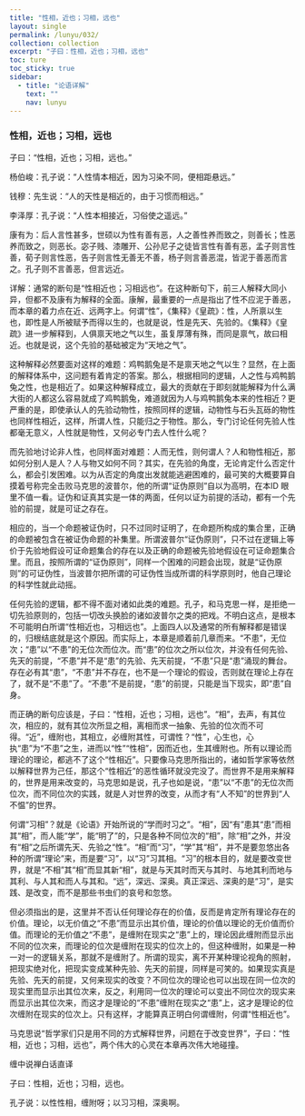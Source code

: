 ```yaml
---
title: "性相，近也；习相，远也"
layout: single
permalink: /lunyu/032/
collection: collection
excerpt: "子曰：性相，近也；习相，远也"
toc: ture
toc_sticky: true
sidebar:
  - title: "论语详解"
    text: ""
    nav: lunyu
---
```


### 性相，近也；习相，远也

子曰：“性相，近也；习相，远也。”

杨伯峻：孔子说：“人性情本相近，因为习染不同，便相距悬远。”

钱穆：先生说：“人的天性是相近的，由于习惯而相远。”

李泽厚：孔子说：“人性本相接近，习俗使之遥远。”

康有为：后人言性甚多，世硕以为性有善有恶，人之善性养而致之，则善长；性恶养而致之，则恶长。宓子贱、漆雕开、公孙尼子之徒皆言性有善有恶，孟子则言性善，荀子则言性恶，告子则言性无善无不善，杨子则言善恶混，皆泥于善恶而言之。孔子则不言善恶，但言远近。

详解：通常的断句是“性相近也；习相远也”。在这种断句下，前三人解释大同小异，但都不及康有为解释的全面。康解，最重要的一点是指出了性不应泥于善恶，而本章的着力点在近、远两字上。何谓“性”，《集释》《皇疏》：性，人所禀以生也，即性是人所被赋予而得以生的，也就是说，性是先天、先验的。《集释》《皇疏》进一步解释到，人俱禀天地之气以生，虽复厚薄有殊，而同是禀气，故曰相近。也就是说，这个先验的基础被定为“天地之气”。

这种解释必然要面对这样的难题：鸡鸭鹅兔是不是禀天地之气以生？显然，在上面的解释体系中，这问题有着肯定的答案。那么，根据相同的逻辑，人之性与鸡鸭鹅兔之性，也是相近了。如果这种解释成立，最大的贡献在于即刻就能解释为什么满大街的人都这么容易就成了鸡鸭鹅兔，难道就因为人与鸡鸭鹅兔本来的性相近？更严重的是，即使承认人的先验动物性，按照同样的逻辑，动物性与石头瓦砾的物性也同样性相近，这样，所谓人性，只能归之于物性。那么，专门讨论任何先验人性都毫无意义，人性就是物性，又何必专门去人性什么呢？

而先验地讨论非人性，也同样面对难题：人而无性，则何谓人？人和物性相近，那如何分别人是人？人与物又如何不同？其实，在先验的角度，无论肯定什么否定什么，都会引发困难。以为从否定的角度出发就能逃避困难的，最可笑的大概要算自摸着号称完全击败马克思的波普尔，他的所谓“证伪原则”自以为高明，在本ID 眼里不值一看。证伪和证真其实是一体的两面，任何以证为前提的活动，都有一个先验的前提，就是可证之存在。

相应的，当一个命题被证伪时，只不过同时证明了，在命题所构成的集合里，正确的命题被包含在被证伪命题的补集里。所谓波普尔“证伪原则”，只不过在逻辑上等价于先验地假设可证命题集合的存在以及正确的命题被先验地假设在可证命题集合里。而且，按照所谓的“证伪原则”，同样一个困难的问题会出现，就是“证伪原则”的可证伪性，当波普尔把所谓的可证伪性当成所谓的科学原则时，他自己理论的科学性就此动摇。

任何先验的逻辑，都不得不面对诸如此类的难题。孔子，和马克思一样，是拒绝一切先验原则的，包括一切改头换脸的诸如波普尔之类的把戏。不明白这点，是根本不可能明白所谓“性相近也，习相远也”。上面四人以及通常的所有解释都是错误的，归根结底就是这个原因。而实际上，本章是顺着前几章而来。“不患”，无位次；“患”以“不患”的无位次而位次。而“患”的位次之所以位次，并没有任何先验、先天的前提，“不患”并不是“患”的先验、先天前提，“不患”只是“患”涌现的舞台。存在必有其“患”，“不患”并不存在，也不是一个理论的假设，否则就在理论上存在了，就不是“不患”了。“不患”不是前提，“患”的前提，只能是当下现实，即“患”自身。

而正确的断句应该是，子曰：“性相，近也；习相，远也”。“相”，去声，有其位次，相应的，就有其位次所显之相，离相而求一抽象、先验的位次而不可得。“近”，缠附也，其相立，必缠附其性，可谓性？“性”，心生也，心执“患”为“不患”之生，进而以“性”“性相”，因而近也，生其缠附也。所有以理论而理论的理论，都逃不了这个“性相近”。只要像马克思所指出的，诸如哲学家等依然以解释世界为己任，那这个“性相近”的恶性循环就没完没了。而世界不是用来解释的，世界是用来改变的，马克思如是说，孔子也如是说，“患”以“不患”的无位次而位次，而不同位次的实践，就是人对世界的改变，从而才有“人不知”的世界到“人不愠”的世界。

何谓“习相”？就是《论语》开始所说的“学而时习之”。“相”，因“有”患其“患”而相其“相”，而人能“学”，能“明了”的，只是各种不同位次的“相”，除“相”之外，并没有“相”之后所谓先天、先验之“性”。“相”而“习”，“学”其“相”，并不是要忽悠出各种的所谓“理论”来，而是要“习”，以“习”习其相。“习”的根本目的，就是要改变世界，就是“不相”其“相”而显其新“相”，就是与天其时而天与其时、与地其利而地与其利、与人其和而人与其和。“远”，深远、深奥。真正深远、深奥的是“习”，是实践、是改变，而不是那些书虫们的哀号和忽悠。

但必须指出的是，这里并不否认任何理论存在的价值，反而是肯定所有理论存在的价值。理论，以无价值之“不患”而显示出其价值，理论的价值以理论的无价值而价值。而理论的无价值之“不患”，是缠附在现实之“患”上的，理论因此缠附而显示出不同的位次来，而理论的位次是缠附在现实的位次上的，但这种缠附，如果是一种一对一的逻辑关系，那就不是缠附了。所谓的现实，离不开某种理论视角的照射，把现实绝对化，把现实变成某种先验、先天的前提，同样是可笑的。如果现实真是先验、先天的前提，又何来现实的改变？不同位次的理论也可以出现在同一位次的现实里而显示出其位次来，反之，利用同一位次的理论可以变出不同位次的现实来而显示出其位次来，而这才是理论的“不患”缠附在现实之“患”上，这才是理论的位次缠附在现实的位次上。只有这样，才能算真正明白何谓缠附，何谓“性相近也”。

马克思说“哲学家们只是用不同的方式解释世界，问题在于改变世界”，子曰：“性相，近也；习相，远也”，两个伟大的心灵在本章再次伟大地碰撞。

缠中说禅白话直译

子曰：性相，近也；习相，远也。

孔子说：以性性相，缠附呀；以习习相，深奥啊。